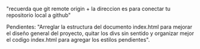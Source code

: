 "recuerda que git remote origin + la direccion es para conectar tu repositorio local a github"


Pendientes: 
"Arreglar la estructura del documento index.html para mejorar el diseño general del proyecto, quitar los divs sin sentido y organizar mejor el codigo index.html para agregar los estilos pendientes".